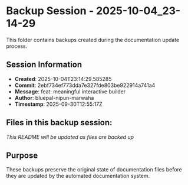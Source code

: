 # Backup Session - 2025-10-04_23-14-29

This folder contains backups created during the documentation update process.

## Session Information
- **Created**: 2025-10-04T23:14:29.585285
- **Commit**: 2ebf734ef773dda7e327fde803be922914a741a4
- **Message**: feat: meaningful interactive builder
- **Author**: bluepal-nipun-marwaha
- **Timestamp**: 2025-09-30T12:55:17Z

## Files in this backup session:
*This README will be updated as files are backed up*

## Purpose
These backups preserve the original state of documentation files before they are updated by the automated documentation system.
